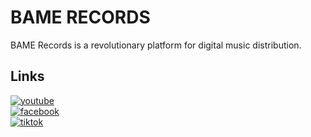 
#  BAME RECORDS
                
BAME Records is a revolutionary platform for digital music distribution.    
##  Links  

 [![youtube](https://img.shields.io/badge/youtube-f00?style=for-the-badge&logo=youtube&logoColor=white)](https://www.youtube.com/@bamerecords)  
  [![facebook](https://img.shields.io/badge/facebook-0A66C2?style=for-the-badge&logo=facebook&logoColor=white)](https://web.facebook.com/bamerecords)  
 [![tiktok](https://img.shields.io/badge/tiktik-000?style=for-the-badge&logo=tiktok&logoColor=white)](https://www.tiktok.com/@bamerecord)  
      
 
